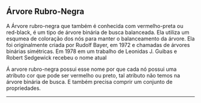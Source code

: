 ## Árvore Rubro-Negra

A Árvore rubro-negra que também é conhecida com vermelho-preta ou red-black, é um tipo de árvore binária de busca balanceada. Ela utiliza um esqumea de coloração dos nós para manter o balanceamento da árvore. Ela foi originalmente criada por Rudolf Bayer, em 1972 e chamadas de árvores binárias simétricas. Em 1978 em um trabalho de Leonidas J. Guibas e Robert Sedgewick recebeu o nome atual

Á arvore rubro-negra possui esse nome por que cada nó possui uma atributo cor que pode ser vermelho ou preto, tal atributo não temos na árvore binária de busca. E também precisa comprir um conjunto de propriedades.





---

